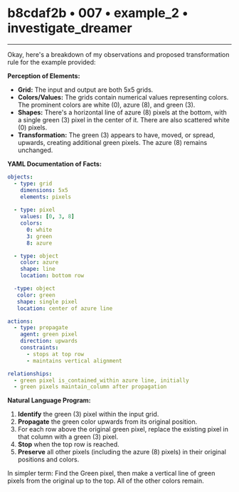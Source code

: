 # b8cdaf2b • 007 • example_2 • investigate_dreamer

---
Okay, here's a breakdown of my observations and proposed transformation rule for the example provided:

**Perception of Elements:**

*   **Grid:** The input and output are both 5x5 grids.
*   **Colors/Values:** The grids contain numerical values representing colors. The prominent colors are white (0), azure (8), and green (3).
*   **Shapes:** There's a horizontal line of azure (8) pixels at the bottom, with a single green (3) pixel in the center of it. There are also scattered white (0) pixels.
*    **Transformation:** The green (3) appears to have, moved, or spread, upwards, creating additional green pixels. The azure (8) remains unchanged.

**YAML Documentation of Facts:**



```yaml
objects:
  - type: grid
    dimensions: 5x5
    elements: pixels
    
  - type: pixel
    values: [0, 3, 8]
    colors:
      0: white
      3: green
      8: azure

  - type: object
    color: azure
    shape: line
    location: bottom row

  -type: object
   color: green
   shape: single pixel
   location: center of azure line

actions:
  - type: propagate
    agent: green pixel
    direction: upwards
    constraints:
      - stops at top row
      - maintains vertical alignment

relationships:
  - green pixel is_contained_within azure line, initially
  - green pixels maintain_column after propagation

```



**Natural Language Program:**

1.  **Identify** the green (3) pixel within the input grid.
2.  **Propagate** the green color upwards from its original position.
3.  For each row above the original green pixel, replace the existing pixel in that column with a green (3) pixel.
4. **Stop** when the top row is reached.
5.  **Preserve** all other pixels (including the azure (8) pixels) in their original positions and colors.

In simpler term: Find the Green pixel, then make a vertical line of green pixels from the original up to the top. All of the other colors remain.

